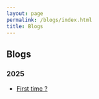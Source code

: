 ```yaml
---
layout: page
permalink: /blogs/index.html
title: Blogs
---
```


##  Blogs


### 2025

- [First time ?](https://0xaudron.xyz/blogs/secure_crypto_wallets)


<br>



<br>
